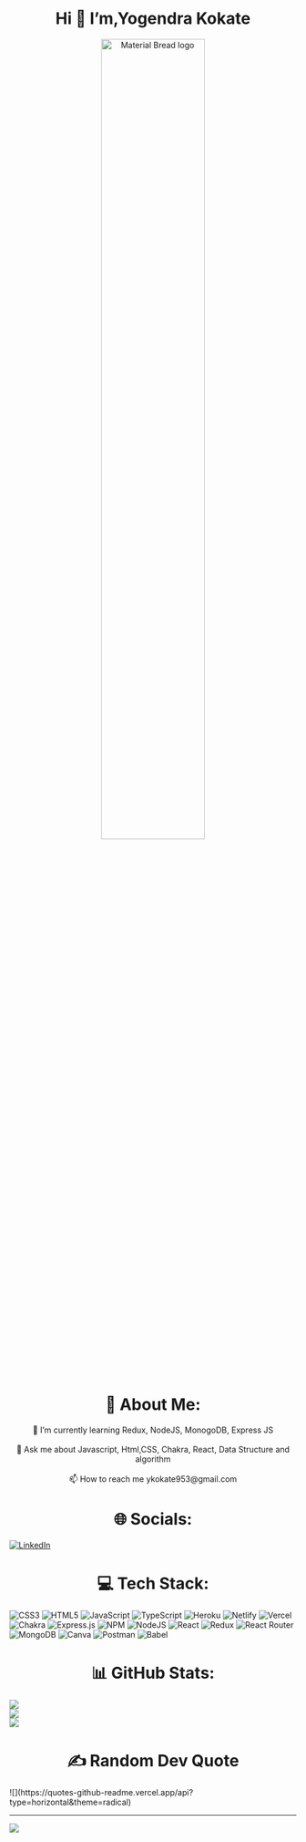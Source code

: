 <h1 align="center">
  Hi <span class="wave">👋</span> I’m,Yogendra Kokate
</h1>

<p align="center">
    <img width="60%" src="https://media3.giphy.com/media/qgQUggAC3Pfv687qPC/giphy.gif" alt="Material Bread logo">
</p>


<div align="center">
<h1>
  💫 About Me:
</h1>
  <p>🌱 I’m currently learning Redux, NodeJS, MonogoDB, Express JS<br><br>💬 Ask me about Javascript, Html,CSS, Chakra, React, Data Structure and algorithm<br><br>📫 How to reach me ykokate953@gmail.com</p>
  </div>





<h1 align="center">
🌐 Socials:
</h1>



[![LinkedIn](https://img.shields.io/badge/LinkedIn-%230077B5.svg?logo=linkedin&logoColor=white)](https://linkedin.com/in/https://www.linkedin.com/in/yogendra-kokate-2a06661b4/) 



<h1 align="center">
💻 Tech Stack:
</h1>
 
![CSS3](https://img.shields.io/badge/css3-%231572B6.svg?style=flat-square&logo=css3&logoColor=white) ![HTML5](https://img.shields.io/badge/html5-%23E34F26.svg?style=flat-square&logo=html5&logoColor=white) ![JavaScript](https://img.shields.io/badge/javascript-%23323330.svg?style=flat-square&logo=javascript&logoColor=%23F7DF1E) ![TypeScript](https://img.shields.io/badge/typescript-%23007ACC.svg?style=flat-square&logo=typescript&logoColor=white) ![Heroku](https://img.shields.io/badge/heroku-%23430098.svg?style=flat-square&logo=heroku&logoColor=white) ![Netlify](https://img.shields.io/badge/netlify-%23000000.svg?style=flat-square&logo=netlify&logoColor=#00C7B7) ![Vercel](https://img.shields.io/badge/vercel-%23000000.svg?style=flat-square&logo=vercel&logoColor=white) ![Chakra](https://img.shields.io/badge/chakra-%234ED1C5.svg?style=flat-square&logo=chakraui&logoColor=white) ![Express.js](https://img.shields.io/badge/express.js-%23404d59.svg?style=flat-square&logo=express&logoColor=%2361DAFB) ![NPM](https://img.shields.io/badge/NPM-%23000000.svg?style=flat-square&logo=npm&logoColor=white) ![NodeJS](https://img.shields.io/badge/node.js-6DA55F?style=flat-square&logo=node.js&logoColor=white) ![React](https://img.shields.io/badge/react-%2320232a.svg?style=flat-square&logo=react&logoColor=%2361DAFB) ![Redux](https://img.shields.io/badge/redux-%23593d88.svg?style=flat-square&logo=redux&logoColor=white) ![React Router](https://img.shields.io/badge/React_Router-CA4245?style=flat-square&logo=react-router&logoColor=white) ![MongoDB](https://img.shields.io/badge/MongoDB-%234ea94b.svg?style=flat-square&logo=mongodb&logoColor=white) ![Canva](https://img.shields.io/badge/Canva-%2300C4CC.svg?style=flat-square&logo=Canva&logoColor=white) ![Postman](https://img.shields.io/badge/Postman-FF6C37?style=flat-square&logo=postman&logoColor=white) ![Babel](https://img.shields.io/badge/Babel-F9DC3e?style=flat-square&logo=babel&logoColor=black)

<h1 align="center">
 📊 GitHub Stats:
</h1>

![](https://github-readme-stats.vercel.app/api?username=Yogendrakokate&theme=dark&hide_border=false&include_all_commits=true&count_private=true)<br/>
![](https://github-readme-streak-stats.herokuapp.com/?user=Yogendrakokate&theme=dark&hide_border=false)<br/>
![](https://github-readme-stats.vercel.app/api/top-langs/?username=Yogendrakokate&theme=dark&hide_border=false&include_all_commits=true&count_private=true&layout=compact)
<h1 align="center">
✍️ Random Dev Quote
</h1>
![](https://quotes-github-readme.vercel.app/api?type=horizontal&theme=radical)

---
[![](https://visitcount.itsvg.in/api?id=Yogendrakokate&icon=0&color=0)](https://visitcount.itsvg.in)

<!-- Proudly created with GPRM ( https://gprm.itsvg.in ) -->

